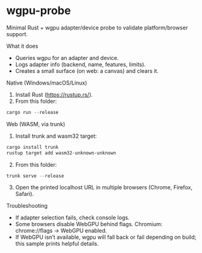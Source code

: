 # wgpu-probe

Minimal Rust + wgpu adapter/device probe to validate platform/browser support.

What it does
- Queries wgpu for an adapter and device.
- Logs adapter info (backend, name, features, limits).
- Creates a small surface (on web: a canvas) and clears it.

Native (Windows/macOS/Linux)
1. Install Rust (https://rustup.rs/).
2. From this folder:
```powershell
cargo run --release
```

Web (WASM, via trunk)
1. Install trunk and wasm32 target:
```powershell
cargo install trunk
rustup target add wasm32-unknown-unknown
```
2. From this folder:
```powershell
trunk serve --release
```
3. Open the printed localhost URL in multiple browsers (Chrome, Firefox, Safari).

Troubleshooting
- If adapter selection fails, check console logs.
- Some browsers disable WebGPU behind flags. Chromium: chrome://flags → WebGPU enabled.
- If WebGPU isn’t available, wgpu will fall back or fail depending on build; this sample prints helpful details.
